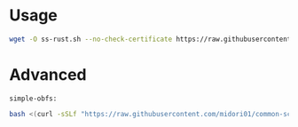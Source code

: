 # Usage
```bash
wget -O ss-rust.sh --no-check-certificate https://raw.githubusercontent.com/midori01/common-scripts/main/shadowsocks-rust/ss-rust.sh && chmod +x ss-rust.sh && ./ss-rust.sh
```

# Advanced
`simple-obfs:`
```bash
bash <(curl -sSLf "https://raw.githubusercontent.com/midori01/common-scripts/main/shadowsocks-rust/simple-obfs.sh")
```
